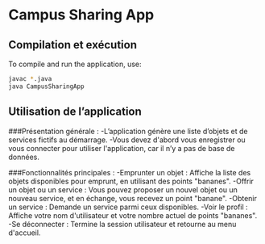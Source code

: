 # Campus Sharing App

## Compilation et exécution

To compile and run the application, use:

```bash
javac *.java
java CampusSharingApp

```

## Utilisation de l’application

###Présentation générale :
    -L’application génère une liste d’objets et de services fictifs au démarrage.
    -Vous devez d'abord vous enregistrer ou vous connecter pour utiliser l'application, car il n’y a pas de base de données.

###Fonctionnalités principales :
    -Emprunter un objet : Affiche la liste des objets disponibles pour emprunt, en utilisant des points "bananes".
    -Offrir un objet ou un service : Vous pouvez proposer un nouvel objet ou un nouveau service, et en échange, vous recevez un point "banane".
    -Obtenir un service : Demande un service parmi ceux disponibles.
    -Voir le profil : Affiche votre nom d'utilisateur et votre nombre actuel de points "bananes".
    -Se déconnecter : Termine la session utilisateur et retourne au menu d'accueil.
